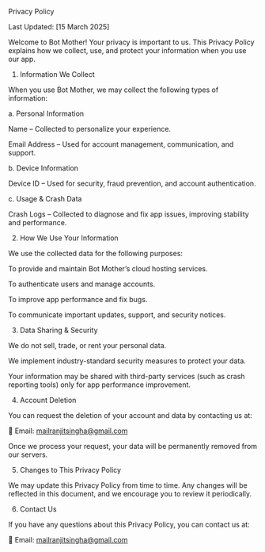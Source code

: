 Privacy Policy

Last Updated: [15 March 2025]

Welcome to Bot Mother! Your privacy is important to us. This Privacy Policy explains how we collect, use, and protect your information when you use our app.

1. Information We Collect

When you use Bot Mother, we may collect the following types of information:

a. Personal Information

Name – Collected to personalize your experience.

Email Address – Used for account management, communication, and support.


b. Device Information

Device ID – Used for security, fraud prevention, and account authentication.


c. Usage & Crash Data

Crash Logs – Collected to diagnose and fix app issues, improving stability and performance.


2. How We Use Your Information

We use the collected data for the following purposes:

To provide and maintain Bot Mother’s cloud hosting services.

To authenticate users and manage accounts.

To improve app performance and fix bugs.

To communicate important updates, support, and security notices.


3. Data Sharing & Security

We do not sell, trade, or rent your personal data.

We implement industry-standard security measures to protect your data.

Your information may be shared with third-party services (such as crash reporting tools) only for app performance improvement.


4. Account Deletion

You can request the deletion of your account and data by contacting us at:

📧 Email: mailranjitsingha@gmail.com

Once we process your request, your data will be permanently removed from our servers.

5. Changes to This Privacy Policy

We may update this Privacy Policy from time to time. Any changes will be reflected in this document, and we encourage you to review it periodically.

6. Contact Us

If you have any questions about this Privacy Policy, you can contact us at:

📧 Email: mailranjitsingha@gmail.com
